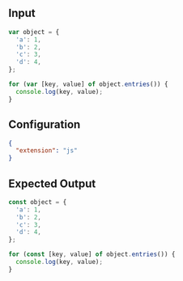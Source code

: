 
## Input
```javascript input
var object = {
  'a': 1,
  'b': 2,
  'c': 3,
  'd': 4,
};

for (var [key, value] of object.entries()) {
  console.log(key, value);
}
```

## Configuration
```json configuration
{
  "extension": "js"
}
```

## Expected Output
```javascript expected output
const object = {
  'a': 1,
  'b': 2,
  'c': 3,
  'd': 4,
};

for (const [key, value] of object.entries()) {
  console.log(key, value);
}
```
